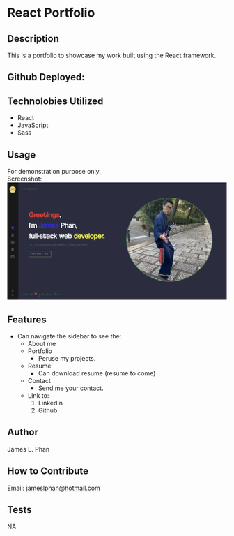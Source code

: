 # React Portfolio

## Description
This is a portfolio to showcase my work built using the React framework. 

## Github Deployed:


## Technolobies Utilized
- React
- JavaScript
- Sass

## Usage
For demonstration purpose only. <br />
Screenshot: <br />
![alt text](/portfolio/ReactPortfolio/ReactPortfolio.png)

## Features
- Can navigate the sidebar to see the:
    * About me
    * Portfolio
        - Peruse my projects.
    * Resume
        - Can download resume (resume to come)
    * Contact
        - Send me your contact.
    * Link to:
        1. LinkedIn
        2. Github

## Author
James L. Phan

## How to Contribute
Email: jameslphan@hotmail.com

## Tests
NA

